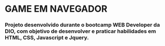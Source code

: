 # GAME EM NAVEGADOR

### Projeto desenvolvido durante o bootcamp WEB Developer da DIO, com objetivo de desenvolver e praticar habilidades em HTML, CSS, Javascript e Jquery.
